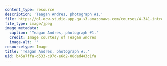 ```yaml
---
content_type: resource
description: 'Teagan Andres, photograph #1.'
file: https://ol-ocw-studio-app-qa.s3.amazonaws.com/courses/4-341-introduction-to-photography-and-related-media-fall-2007/b45a7ffad533c97de6d208dad483c1fa_andres1.jpg
file_type: image/jpeg
image_metadata:
  caption: 'Teagan Andres, photograph #1.'
  credit: Image courtesy of Teagan Andres
  image-alt: ''
resourcetype: Image
title: 'Teagan Andres, photograph #1.'
uid: b45a7ffa-d533-c97d-e6d2-08dad483c1fa
---
```

